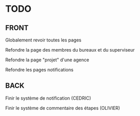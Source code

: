 # TODO
## FRONT
Globalement revoir toutes les pages

Refondre la page des membres du bureaux et du superviseur

Refondre la page "projet" d'une agence

Refondre les pages notifications

## BACK
Finir le système de notification (CEDRIC)

Finir le système de commentaire des étapes (OLIVIER)